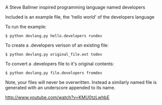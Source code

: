 A Steve Ballmer inspired programming language named developers

Included is an example file, the 'hello world' of the developers language

To run the example:
```
$ python devlang.py hello.developers rundev
```

To create a .developers verison of an existing file:
```
$ python devlang.py original_file.ext todev
```

To convert a .developers file to it's original contents:
```
$ python devlang.py file.developers fromdev
```

Note, your files will never be overwritten. Instead a similarly named file is generated with an underscore appended to its name. 

http://www.youtube.com/watch?v=KMU0tzLwhbE